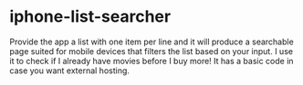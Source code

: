 # iphone-list-searcher
Provide the app a list with one item per line and it will produce a searchable page suited for mobile devices that filters the list based on your input. I use it to check if I already have movies before I buy more! It has a basic code in case you want external hosting. 
